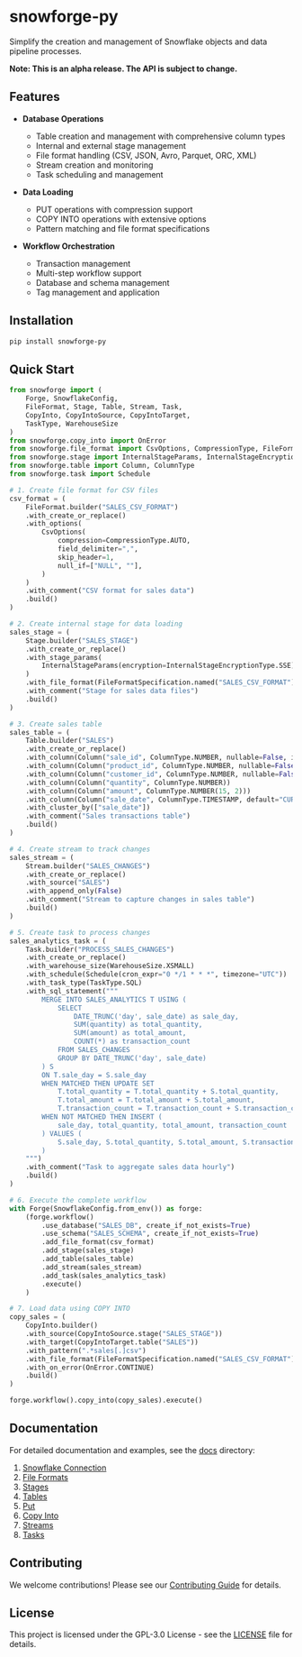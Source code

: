 # snowforge-py

Simplify the creation and management of Snowflake objects and data pipeline processes.

**Note: This is an alpha release. The API is subject to change.**

## Features

- **Database Operations**
  - Table creation and management with comprehensive column types
  - Internal and external stage management
  - File format handling (CSV, JSON, Avro, Parquet, ORC, XML)
  - Stream creation and monitoring
  - Task scheduling and management

- **Data Loading**
  - PUT operations with compression support
  - COPY INTO operations with extensive options
  - Pattern matching and file format specifications

- **Workflow Orchestration**
  - Transaction management
  - Multi-step workflow support
  - Database and schema management
  - Tag management and application


## Installation


```bash
pip install snowforge-py
```


## Quick Start

```python
from snowforge import (
    Forge, SnowflakeConfig,
    FileFormat, Stage, Table, Stream, Task,
    CopyInto, CopyIntoSource, CopyIntoTarget,
    TaskType, WarehouseSize
)
from snowforge.copy_into import OnError
from snowforge.file_format import CsvOptions, CompressionType, FileFormatSpecification
from snowforge.stage import InternalStageParams, InternalStageEncryptionType
from snowforge.table import Column, ColumnType
from snowforge.task import Schedule

# 1. Create file format for CSV files
csv_format = (
    FileFormat.builder("SALES_CSV_FORMAT")
    .with_create_or_replace()
    .with_options(
        CsvOptions(
            compression=CompressionType.AUTO,
            field_delimiter=",",
            skip_header=1,
            null_if=["NULL", ""],
        )
    )
    .with_comment("CSV format for sales data")
    .build()
)

# 2. Create internal stage for data loading
sales_stage = (
    Stage.builder("SALES_STAGE")
    .with_create_or_replace()
    .with_stage_params(
        InternalStageParams(encryption=InternalStageEncryptionType.SSE)
    )
    .with_file_format(FileFormatSpecification.named("SALES_CSV_FORMAT"))
    .with_comment("Stage for sales data files")
    .build()
)

# 3. Create sales table
sales_table = (
    Table.builder("SALES")
    .with_create_or_replace()
    .with_column(Column("sale_id", ColumnType.NUMBER, nullable=False, identity=True))
    .with_column(Column("product_id", ColumnType.NUMBER, nullable=False))
    .with_column(Column("customer_id", ColumnType.NUMBER, nullable=False))
    .with_column(Column("quantity", ColumnType.NUMBER))
    .with_column(Column("amount", ColumnType.NUMBER(15, 2)))
    .with_column(Column("sale_date", ColumnType.TIMESTAMP, default="CURRENT_TIMESTAMP()"))
    .with_cluster_by(["sale_date"])
    .with_comment("Sales transactions table")
    .build()
)

# 4. Create stream to track changes
sales_stream = (
    Stream.builder("SALES_CHANGES")
    .with_create_or_replace()
    .with_source("SALES")
    .with_append_only(False)
    .with_comment("Stream to capture changes in sales table")
    .build()
)

# 5. Create task to process changes
sales_analytics_task = (
    Task.builder("PROCESS_SALES_CHANGES")
    .with_create_or_replace()
    .with_warehouse_size(WarehouseSize.XSMALL)
    .with_schedule(Schedule(cron_expr="0 */1 * * *", timezone="UTC"))
    .with_task_type(TaskType.SQL)
    .with_sql_statement("""
        MERGE INTO SALES_ANALYTICS T USING (
            SELECT
                DATE_TRUNC('day', sale_date) as sale_day,
                SUM(quantity) as total_quantity,
                SUM(amount) as total_amount,
                COUNT(*) as transaction_count
            FROM SALES_CHANGES
            GROUP BY DATE_TRUNC('day', sale_date)
        ) S
        ON T.sale_day = S.sale_day
        WHEN MATCHED THEN UPDATE SET
            T.total_quantity = T.total_quantity + S.total_quantity,
            T.total_amount = T.total_amount + S.total_amount,
            T.transaction_count = T.transaction_count + S.transaction_count
        WHEN NOT MATCHED THEN INSERT (
            sale_day, total_quantity, total_amount, transaction_count
        ) VALUES (
            S.sale_day, S.total_quantity, S.total_amount, S.transaction_count
        )
    """)
    .with_comment("Task to aggregate sales data hourly")
    .build()
)

# 6. Execute the complete workflow
with Forge(SnowflakeConfig.from_env()) as forge:
    (forge.workflow()
        .use_database("SALES_DB", create_if_not_exists=True)
        .use_schema("SALES_SCHEMA", create_if_not_exists=True)
        .add_file_format(csv_format)
        .add_stage(sales_stage)
        .add_table(sales_table)
        .add_stream(sales_stream)
        .add_task(sales_analytics_task)
        .execute()
    )

# 7. Load data using COPY INTO
copy_sales = (
    CopyInto.builder()
    .with_source(CopyIntoSource.stage("SALES_STAGE"))
    .with_target(CopyIntoTarget.table("SALES"))
    .with_pattern(".*sales[.]csv")
    .with_file_format(FileFormatSpecification.named("SALES_CSV_FORMAT"))
    .with_on_error(OnError.CONTINUE)
    .build()
)

forge.workflow().copy_into(copy_sales).execute()
```


## Documentation

For detailed documentation and examples, see the [docs](docs/) directory:

1. [Snowflake Connection](docs/examples/00_connection.py)
2. [File Formats](docs/examples/01_file_formats.py)
3. [Stages](docs/examples/02_stages.py)
4. [Tables](docs/examples/03_tables.py)
5. [Put](docs/examples/04_put.py)
6. [Copy Into](docs/examples/05_copy_into.py)
7. [Streams](docs/examples/06_streams.py)
8. [Tasks](docs/examples/07_tasks.py)

## Contributing

We welcome contributions! Please see our [Contributing Guide](CONTRIBUTING.md) for details.

## License

This project is licensed under the GPL-3.0 License - see the [LICENSE](LICENSE) file for details.